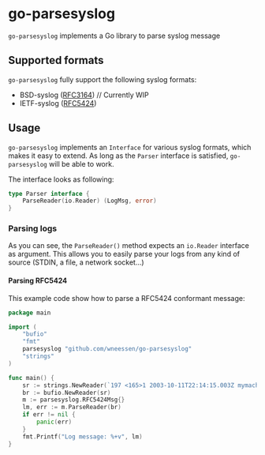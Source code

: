 # go-parsesyslog

`go-parsesyslog` implements a Go library to parse syslog message

## Supported formats
`go-parsesyslog` fully support the following syslog formats:

* BSD-syslog ([RFC3164](https://datatracker.ietf.org/doc/html/rfc3164)) // Currently WIP
* IETF-syslog ([RFC5424](https://datatracker.ietf.org/doc/html/rfc5424))

## Usage

`go-parsesyslog` implements an `Interface` for various syslog formats, which makes it easy to extend. As
long as the `Parser` interface is satisfied, `go-parsesyslog` will be able to work.

The interface looks as following:

```go
type Parser interface {
	ParseReader(io.Reader) (LogMsg, error)
}
```

### Parsing logs
As you can see, the `ParseReader()` method expects an `io.Reader` interface as argument. This allows you
to easily parse your logs from any kind of source (STDIN, a file, a network socket...)

#### Parsing RFC5424

This example code show how to parse a RFC5424 conformant message:

```go
package main

import (
	"bufio"
	"fmt"
	parsesyslog "github.com/wneessen/go-parsesyslog"
	"strings"
)

func main() {
	sr := strings.NewReader(`197 <165>1 2003-10-11T22:14:15.003Z mymachine.example.com evntslog - ID47 [exampleSDID@32473 iut="3" eventSource="Application" eventID="1011"][foo@1234 foo="bar" blubb="bluh"] \xEF\xBB\xBFAn application event log entry..."`)
	br := bufio.NewReader(sr)
	m := parsesyslog.RFC5424Msg{}
	lm, err := m.ParseReader(br)
	if err != nil {
		panic(err)
	}
	fmt.Printf("Log message: %+v", lm)
}
```
